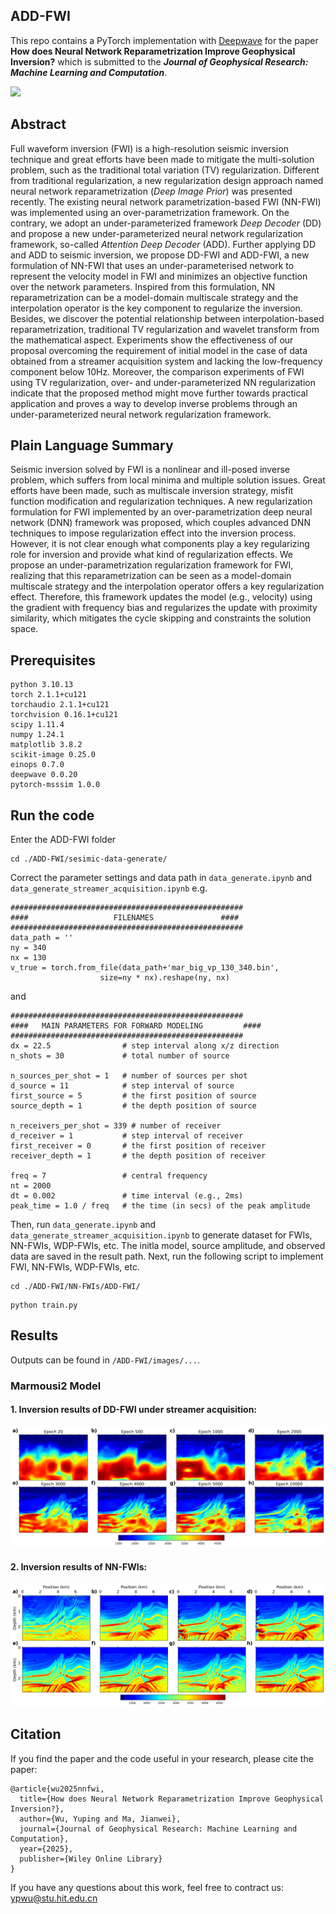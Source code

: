 ADD-FWI
---------
This repo contains a PyTorch implementation with [Deepwave](https://ausargeo.com/deepwave/) for the paper **How does Neural Network Reparametrization Improve Geophysical Inversion?** which is submitted to the ***Journal of Geophysical Research: Machine Learning and Computation***.


![](./images/Figure1.svg)


Abstract
---------
Full waveform inversion (FWI) is a high-resolution seismic inversion technique and great efforts have been made to mitigate the multi-solution problem, such as the traditional total variation (TV) regularization. Different from traditional regularization, a new regularization design approach named neural network reparametrization (*Deep Image Prior*) was presented recently. The existing neural network parametrization-based FWI (NN-FWI) was implemented using an over-parametrization framework.
On the contrary, we adopt an under-parameterized framework *Deep Decoder* (DD) and propose a new under-parameterized neural network regularization framework, so-called *Attention Deep Decoder* (ADD). Further applying DD and ADD to seismic inversion, we propose DD-FWI and ADD-FWI, a new formulation of NN-FWI that uses an under-parameterised network to represent the velocity model in FWI and minimizes an objective function over the network parameters. Inspired from this formulation, NN reparametrization can be a model-domain multiscale strategy and the interpolation operator is the key component to regularize the inversion. Besides, we discover the potential relationship between interpolation-based reparametrization, traditional TV regularization and wavelet transform from the mathematical aspect. Experiments show the effectiveness of our proposal overcoming the requirement of initial model in the case of data obtained from a streamer acquisition system and lacking the low-frequency component below 10Hz. Moreover, the comparison experiments of FWI using TV regularization, over- and under-parameterized NN regularization indicate that the proposed method might move further towards practical application and proves a way to develop inverse problems through an under-parameterized neural network regularization framework.

Plain Language Summary
---------
Seismic inversion solved by FWI is a nonlinear and ill-posed inverse problem, which suffers from local minima and multiple solution issues. Great efforts have been made, such as multiscale inversion strategy, misfit function modification and regularization techniques. A new regularization formulation for FWI implemented by an over-parametrization deep neural network (DNN) framework was proposed, which couples advanced DNN techniques to impose regularization effect into the inversion process. However, it is not clear enough what components play a key regularizing role for inversion and provide what kind of regularization effects. We propose an under-parametrization regularization framework for FWI, realizing that this reparametrization can be seen as a model-domain multiscale strategy and the interpolation operator offers a key regularization effect. Therefore, this framework updates the model (e.g., velocity) using the gradient with frequency bias and regularizes the update with proximity similarity, which mitigates the cycle skipping and constraints the solution space.

Prerequisites
---------
```
python 3.10.13  
torch 2.1.1+cu121
torchaudio 2.1.1+cu121
torchvision 0.16.1+cu121
scipy 1.11.4
numpy 1.24.1
matplotlib 3.8.2
scikit-image 0.25.0
einops 0.7.0
deepwave 0.0.20
pytorch-msssim 1.0.0
```

Run the code
-----------
Enter the ADD-FWI folder
```
cd ./ADD-FWI/sesimic-data-generate/
```
Correct the parameter settings and data path in ```data_generate.ipynb``` and ```data_generate_streamer_acquisition.ipynb```
e.g.
```
####################################################
####                   FILENAMES               ####
####################################################
data_path = ''
ny = 340
nx = 130
v_true = torch.from_file(data_path+'mar_big_vp_130_340.bin',
                    size=ny * nx).reshape(ny, nx)
```
and
```
####################################################
####   MAIN PARAMETERS FOR FORWARD MODELING         ####
####################################################
dx = 22.5                # step interval along x/z direction
n_shots = 30             # total number of source

n_sources_per_shot = 1   # number of sources per shot 
d_source = 11            # step interval of source
first_source = 5         # the first position of source
source_depth = 1         # the depth position of source

n_receivers_per_shot = 339 # number of receiver 
d_receiver = 1           # step interval of receiver
first_receiver = 0       # the first position of receiver
receiver_depth = 1       # the depth position of receiver

freq = 7                 # central frequency
nt = 2000
dt = 0.002               # time interval (e.g., 2ms)
peak_time = 1.0 / freq   # the time (in secs) of the peak amplitude
```
Then, run ```data_generate.ipynb``` and ```data_generate_streamer_acquisition.ipynb``` to generate dataset for FWIs, NN-FWIs, WDP-FWIs, etc. 
The initla model, source amplitude, and observed data are saved in the result path. Next, run the following script to implement FWI, NN-FWIs, WDP-FWIs, etc.
```
cd ./ADD-FWI/NN-FWIs/ADD-FWI/
```
```
python train.py
```

Results
----------
Outputs can be found in ```/ADD-FWI/images/...```.
### Marmousi2 Model
#### 1. Inversion results of DD-FWI under streamer acquisition:
![Inversion results of DD-FWI.](./images/Figure2.svg)

#### 2. Inversion results of NN-FWIs:
![Inversion results of NN-FWIs.](./images/Figure3.svg)

Citation
-----------
If you find the paper and the code useful in your research, please cite the paper:
```
@article{wu2025nnfwi,
  title={How does Neural Network Reparametrization Improve Geophysical Inversion?},
  author={Wu, Yuping and Ma, Jianwei},
  journal={Journal of Geophysical Research: Machine Learning and Computation},
  year={2025},
  publisher={Wiley Online Library}
}
```

If you have any questions about this work, feel free to contract us: ypwu@stu.hit.edu.cn

